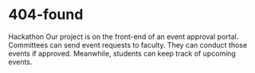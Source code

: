 # 404-found
Hackathon
Our project is on the front-end of an event approval portal. Committees can send event requests to faculty. They can conduct those events if approved. Meanwhile, students can keep track of upcoming events.
